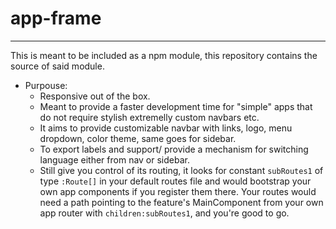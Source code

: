 # app-frame

---

This is meant to be included as a npm module, this repository contains the source of said module.
- Purpouse:
    - Responsive out of the box.
    - Meant to provide a faster development time for "simple" apps that do not require stylish extremelly custom navbars etc.
    - It aims to provide customizable navbar with links, logo, menu dropdown, color theme, same goes for sidebar.
    - To export labels and support/ provide a mechanism for switching language either from nav or sidebar.
    - Still give you control of its routing, it looks for constant `subRoutes1` of type `:Route[]` in your default routes file and would bootstrap your own app components if you register them there. Your routes would need a path pointing to the feature's MainComponent from your own app router with `children:subRoutes1`, and you're good to go.